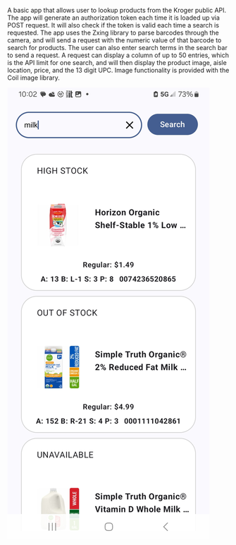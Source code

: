 A basic app that allows user to lookup products from the Kroger public API. The app will generate an authorization token each time it is loaded up via POST request. It will also check if the token is valid each time a search is requested. The app uses the Zxing library to parse barcodes through the camera, and will send a request with the numeric value of that barcode to search for products. The user can also enter search terms in the search bar to send a request. A request can display a column of up to 50 entries, which is the API limit for one search, and will then display the product image, aisle location, price, and the 13 digit UPC. Image functionality is provided with the Coil image library.


![alt text](https://github.com/tucker214/ProductSearch/blob/main/Screenshot_20250103_220238.jpg?raw=true)
